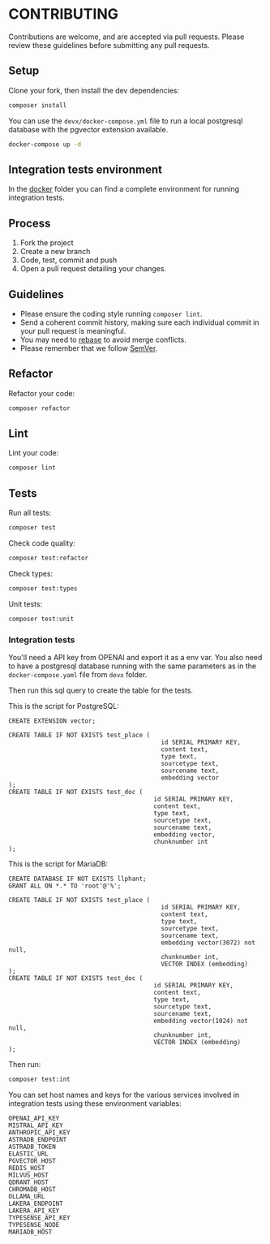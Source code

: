 # CONTRIBUTING

Contributions are welcome, and are accepted via pull requests.
Please review these guidelines before submitting any pull requests.


## Setup
Clone your fork, then install the dev dependencies:
```bash
composer install
```

You can use the `devx/docker-compose.yml` file to run a local postgresql database with the pgvector extension available.
```bash
docker-compose up -d
```

## Integration tests environment
In the [docker](/docker) folder you can find a complete environment for running integration tests.

## Process

1. Fork the project
1. Create a new branch
1. Code, test, commit and push
1. Open a pull request detailing your changes.

## Guidelines

* Please ensure the coding style running `composer lint`.
* Send a coherent commit history, making sure each individual commit in your pull request is meaningful.
* You may need to [rebase](https://git-scm.com/book/en/v2/Git-Branching-Rebasing) to avoid merge conflicts.
* Please remember that we follow [SemVer](http://semver.org/).

## Refactor

Refactor your code:
```bash
composer refactor
```

## Lint

Lint your code:
```bash
composer lint
```

## Tests

Run all tests:
```bash
composer test
```

Check code quality:
```bash
composer test:refactor
```

Check types:
```bash
composer test:types
```

Unit tests:
```bash
composer test:unit
```

### Integration tests

You'll need a API key from OPENAI and export it as a env var.
You also need to have a postgresql database running with the same parameters 
as in the `docker-compose.yaml` file from `devx` folder.

Then run this sql query to create the table for the tests.

This is the script for PostgreSQL:

```postgresql
CREATE EXTENSION vector;

CREATE TABLE IF NOT EXISTS test_place (
                                          id SERIAL PRIMARY KEY,
                                          content text,
                                          type text,
                                          sourcetype text,
                                          sourcename text,
                                          embedding vector
);
CREATE TABLE IF NOT EXISTS test_doc (
                                        id SERIAL PRIMARY KEY,
                                        content text,
                                        type text,
                                        sourcetype text,
                                        sourcename text,
                                        embedding vector,
                                        chunknumber int
);
```

This is the script for MariaDB:

```mariadb
CREATE DATABASE IF NOT EXISTS llphant;
GRANT ALL ON *.* TO 'root'@'%';

CREATE TABLE IF NOT EXISTS test_place (
                                          id SERIAL PRIMARY KEY,
                                          content text,
                                          type text,
                                          sourcetype text,
                                          sourcename text,
                                          embedding vector(3072) not null,
                                          chunknumber int,
                                          VECTOR INDEX (embedding)
);
CREATE TABLE IF NOT EXISTS test_doc (
                                        id SERIAL PRIMARY KEY,
                                        content text,
                                        type text,
                                        sourcetype text,
                                        sourcename text,
                                        embedding vector(1024) not null,
                                        chunknumber int,
                                        VECTOR INDEX (embedding)
);
```

Then run:
```bash
composer test:int
```

You can set host names and keys for the various services involved in integration tests using these environment variables:
```
OPENAI_API_KEY
MISTRAL_API_KEY
ANTHROPIC_API_KEY
ASTRADB_ENDPOINT
ASTRADB_TOKEN
ELASTIC_URL
PGVECTOR_HOST
REDIS_HOST
MILVUS_HOST
QDRANT_HOST
CHROMADB_HOST
OLLAMA_URL
LAKERA_ENDPOINT
LAKERA_API_KEY
TYPESENSE_API_KEY
TYPESENSE_NODE
MARIADB_HOST
```


